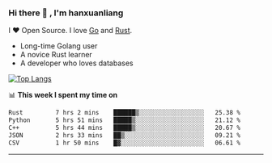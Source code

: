 ### Hi there 👋 , I'm hanxuanliang

<!--
**hanxuanliang/hanxuanliang** is a ✨ _special_ ✨ repository because its `README.md` (this file) appears on your GitHub profile.

Here are some ideas to get you started:

- 🔭 I’m currently working on ...
- 🌱 I’m currently learning ...
- 👯 I’m looking to collaborate on ...
- 🤔 I’m looking for help with ...
- 💬 Ask me about ...
- 📫 How to reach me: ...
- 😄 Pronouns: ...
- ⚡ Fun fact: ...
-->
I ❤ Open Source. I love [Go](https://golang.org) and [Rust](https://www.rust-lang.org/zh-CN/).

* Long-time Golang user
* A novice Rust learner
* A developer who loves databases

[![Top Langs](https://github-readme-stats.vercel.app/api?username=hanxuanliang&show_icons=true&count_private=true&line_height=40)](https://github.com/anuraghazra/github-readme-stats)

📊 **This week I spent my time on**
<!--START_SECTION:waka-->

```txt
Rust         7 hrs 2 mins    ██████▒░░░░░░░░░░░░░░░░░░   25.38 %
Python       5 hrs 51 mins   █████▒░░░░░░░░░░░░░░░░░░░   21.12 %
C++          5 hrs 44 mins   █████▒░░░░░░░░░░░░░░░░░░░   20.67 %
JSON         2 hrs 33 mins   ██▒░░░░░░░░░░░░░░░░░░░░░░   09.21 %
CSV          1 hr 50 mins    █▓░░░░░░░░░░░░░░░░░░░░░░░   06.61 %
```

<!--END_SECTION:waka-->

***
